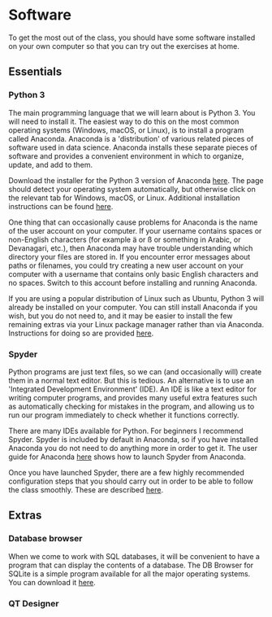 # Software

To get the most out of the class, you should have some software installed on your own computer so that you can try out the exercises at home.

## Essentials

### Python 3

The main programming language that we will learn about is Python 3. You will need to install it. The easiest way to do this on the most common operating systems (Windows, macOS, or Linux), is to install a program called Anaconda. Anaconda is a 'distribution' of various related pieces of software used in data science. Anaconda installs these separate pieces of software and provides a convenient environment in which to organize, update, and add to them.

Download the installer for the Python 3 version of Anaconda [here](https://www.anaconda.com/distribution/). The page should detect your operating system automatically, but otherwise click on the relevant tab for Windows, macOS, or Linux. Additional installation instructions can be found [here](https://docs.anaconda.com/anaconda/install/).

One thing that can occasionally cause problems for Anaconda is the name of the user account on your computer. If your username contains spaces or non-English characters (for example ä or ß or something in Arabic, or Devanagari, etc.), then Anaconda may have trouble understanding which directory your files are stored in. If you encounter error messages about paths or filenames, you could try creating a new user account on your computer with a username that contains only basic English characters and no spaces. Switch to this account before installing and running Anaconda.

If you are using a popular distribution of Linux such as Ubuntu, Python 3 will already be installed on your computer. You can still install Anaconda if you wish, but you do not need to, and it may be easier to install the few remaining extras via your Linux package manager rather than via Anaconda. Instructions for doing so are provided [here](linux.md).

### Spyder

Python programs are just text files, so we can (and occasionally will) create them in a normal text editor. But this is tedious. An alternative is to use an 'Integrated Development Environment' (IDE). An IDE is like a text editor for writing computer programs, and provides many useful extra features such as automatically checking for mistakes in the program, and allowing us to run our program immediately to check whether it functions correctly.

There are many IDEs available for Python. For beginners I recommend Spyder. Spyder is included by default in Anaconda, so if you have installed Anaconda you do not need to do anything more in order to get it. The user guide for Anaconda [here](https://docs.anaconda.com/anaconda/user-guide/getting-started/) shows how to launch Spyder from Anaconda.

Once you have launched Spyder, there are a few highly recommended configuration steps that you should carry out in order to be able to follow the class smoothly. These are described [here](spyder.md).

## Extras

### Database browser

When we come to work with SQL databases, it will be convenient to have a program that can display the contents of a database. The DB Browser for SQLite is a simple program available for all the major operating systems. You can download it [here](https://sqlitebrowser.org/dl/).

### QT Designer

